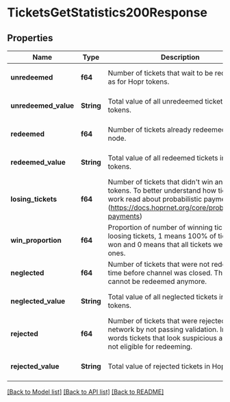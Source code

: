 # TicketsGetStatistics200Response

## Properties
Name | Type | Description | Notes
------------ | ------------- | ------------- | -------------
**unredeemed** | **f64** | Number of tickets that wait to be redeemed as for Hopr tokens. | [optional] [default to None]
**unredeemed_value** | **String** | Total value of all unredeemed tickets in Hopr tokens. | [optional] [default to None]
**redeemed** | **f64** | Number of tickets already redeemed on this node. | [optional] [default to None]
**redeemed_value** | **String** | Total value of all redeemed tickets in Hopr tokens. | [optional] [default to None]
**losing_tickets** | **f64** | Number of tickets that didn't win any Hopr tokens. To better understand how tickets work read about probabilistic payments (https://docs.hoprnet.org/core/probabilistic-payments) | [optional] [default to None]
**win_proportion** | **f64** | Proportion of number of winning tickets vs loosing tickets, 1 means 100% of tickets won and 0 means that all tickets were losing ones. | [optional] [default to None]
**neglected** | **f64** | Number of tickets that were not redeemed in time before channel was closed. Those cannot be redeemed anymore. | [optional] [default to None]
**neglected_value** | **String** | Total value of all neglected tickets in Hopr tokens. | [optional] [default to None]
**rejected** | **f64** | Number of tickets that were rejected by the network by not passing validation. In other words tickets that look suspicious and are not eligible for redeeming. | [optional] [default to None]
**rejected_value** | **String** | Total value of rejected tickets in Hopr tokens | [optional] [default to None]

[[Back to Model list]](../README.md#documentation-for-models) [[Back to API list]](../README.md#documentation-for-api-endpoints) [[Back to README]](../README.md)


